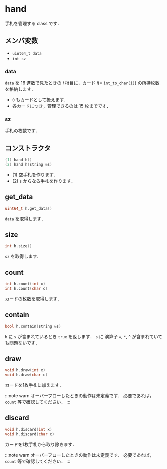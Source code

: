# hand

手札を管理する class です．

## メンバ変数

- `uint64_t data`
- `int sz`

### data

`data` を $16$ 進数で見たときの $i$ 桁目に，カード $i (=$ `int_to_char(i)`$)$ の所持枚数を格納します．

- `0` もカードとして扱えます．
- 各カードにつき，管理できるのは $15$ 枚までです．

### sz

手札の枚数です．

## コンストラクタ

```cpp
(1) hand h()
(2) hand h(string &s)
```

- (1) 空手札を作ります．
- (2) `s` からなる手札を作ります．

## get_data

```cpp
uint64_t h.get_data()
```

`data` を取得します．

## size
```cpp
int h.size()
```

`sz` を取得します．

## count

```cpp
int h.count(int x)
int h.count(char c)
```

カードの枚数を取得します．

## contain

```cpp
bool h.contain(string &s)
```

`h` に `s` が含まれているとき `true` を返します．
`s` に 演算子 `=`, `*`, `^` が含まれていても問題ないです．

## draw

```cpp
void h.draw(int x)
void h.draw(char c)
```

カードを1枚手札に加えます．

:::note warn
オーバーフローしたときの動作は未定義です．
必要であれば， `count` 等で確認してください．
:::

## discard

```cpp
void h.discard(int x)
void h.discard(char c)
```

カードを1枚手札から取り除きます．

:::note warn
オーバーフローしたときの動作は未定義です．
必要であれば， `count` 等で確認してください．
:::
